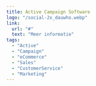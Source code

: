 ```yaml
---
title: Active Campaign Software
logo: "/social-2x_dauwho.webp"
link:
  url: "#"
  text: "Meer informatie"
tags:
  - "Active"
  - "Campaign"
  - "eCommerce"
  - "Sales"
  - "CustomerService"
  - "Marketing"
---
```

